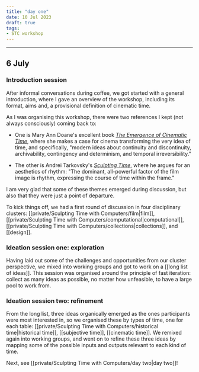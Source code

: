 ```yaml
---
title: "day one"
date: 10 Jul 2023
draft: true
tags:
- STC workshop
---
```

---

## 6 July

### Introduction session
After informal conversations during coffee, we got started with a general introduction, where I gave an overview of the workshop, including its format, aims and, a provisional definition of cinematic time.

As I was organising this workshop, there were two references I kept (not always consciously) coming back to:

- One is Mary Ann Doane's excellent book [_The Emergence of Cinematic Time_](https://www.hup.harvard.edu/catalog.php?isbn=9780674007840), where she makes a case for cinema transforming the very idea of time, and specifically, "modern ideas about continuity and discontinuity, archivability, contingency and determinism, and temporal irreversibility." 

- The other is Andrei Tarkovsky's [_Sculpting Time_](https://utpress.utexas.edu/9780292776241/), where he argues for an aesthetics of rhythm: "The dominant, all-powerful factor of the film image is rhythm, expressing the course of time within the frame."

I am very glad that some of these themes emerged during discussion, but also that they were just a point of departure.

To kick things off, we had a first round of discussion in four disciplinary clusters: [[private/Sculpting Time with Computers/film|film]], [[private/Sculpting Time with Computers/computational|computational]], [[private/Sculpting Time with Computers/collections|collections]], and [[design]]. 

### Ideation session one: exploration
Having laid out some of the challenges and opportunities from our cluster perspective, we mixed into working groups and got to work on a [[long list of ideas]]. This session was organised around the principle of fast iteration: collect as many ideas as possible, no matter how unfeasible, to have a large pool to work from.

### Ideation session two: refinement
From the long list, three ideas organically emerged as the ones participants were most interested in, so we organised these by types of time, one for each table: [[private/Sculpting Time with Computers/historical time|historical time]], [[subjective time]], [[cinematic time]]. We remixed again into working groups, and went on to refine these three ideas by mapping some of the possible inputs and outputs relevant to each kind of time.

Next, see [[private/Sculpting Time with Computers/day two|day two]]!





